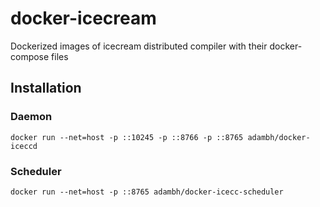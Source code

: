 # docker-icecream
Dockerized images of icecream distributed compiler with their docker-compose files

## Installation
### Daemon
```docker run --net=host -p ::10245 -p ::8766 -p ::8765 adambh/docker-iceccd```

### Scheduler
```docker run --net=host -p ::8765 adambh/docker-icecc-scheduler```
